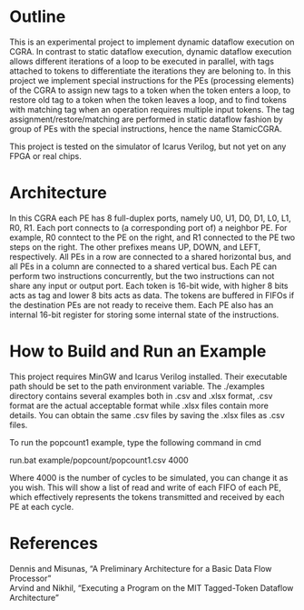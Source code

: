 # Outline
This is an experimental project to implement dynamic dataflow execution on CGRA. In contrast to static dataflow execution, dynamic dataflow execution allows different iterations of a loop to be executed in parallel, with tags attached to tokens to differentiate the iterations they are beloning to. In this project we implement special instructions for the PEs (processing elements) of the CGRA to assign new tags to a token when the token enters a loop, to restore old tag to a token when the token leaves a loop, and to find tokens with matching tag when an operation requires multiple input tokens. The tag assignment/restore/matching are performed in static dataflow fashion by group of PEs with the special instructions, hence the name StamicCGRA.

This project is tested on the simulator of Icarus Verilog, but not yet on any FPGA or real chips.

# Architecture
In this CGRA each PE has 8 full-duplex ports, namely U0, U1, D0, D1, L0, L1, R0, R1. Each port connects to (a corresponding port of) a neighbor PE. For example, R0 conntect to the PE on the right, and R1 connected to the PE two steps on the right. The other prefixes means UP, DOWN, and LEFT, respectively. All PEs in a row are connected to a shared horizontal bus,
and all PEs in a column are connected to a shared vertical bus. Each PE can perform two instructions concurrently, but the two instructions can not share any input or output port. Each token is 16-bit wide, with higher 8 bits acts as tag and lower 8 bits acts as data. The tokens are buffered in FIFOs if the destination PEs are not ready to receive them. Each PE also has an internal 16-bit register for storing some internal state of the instructions.

# How to Build and Run an Example
This project requires MinGW and Icarus Verilog installed. Their executable path should be set to the path environment variable.
The ./examples directory contains several examples both in .csv and .xlsx format, .csv format are the actual acceptable format while .xlsx files contain more details.
You can obtain the same .csv files by saving the .xlsx files as .csv files.

To run the popcount1 example, type the following command in cmd

run.bat example/popcount/popcount1.csv 4000

Where 4000 is the number of cycles to be simulated, you can change it as you wish.
This will show a list of read and write of each FIFO of each PE, which effectively represents the tokens transmitted and received by each PE at each cycle.

# References
Dennis and Misunas, “A Preliminary Architecture for a Basic Data Flow Processor”\
Arvind and Nikhil, “Executing a Program on the MIT Tagged-Token Dataflow Architecture” 
